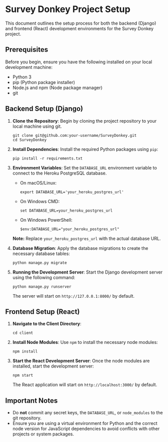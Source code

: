 # Survey Donkey Project Setup

This document outlines the setup process for both the backend (Django) and frontend (React) development environments for the Survey Donkey project.

## Prerequisites

Before you begin, ensure you have the following installed on your local development machine:
- Python 3
- pip (Python package installer)
- Node.js and npm (Node package manager)
- git 

## Backend Setup (Django)

1. **Clone the Repository**:
   Begin by cloning the project repository to your local machine using git.
   ```
   git clone git@github.com:your-username/SurveyDonkey.git
   cd SurveyDonkey
   ```

2. **Install Dependencies**:
   Install the required Python packages using `pip`:
   ```
   pip install -r requirements.txt
   ```

3. **Environment Variables**:
   Set the `DATABASE_URL` environment variable to connect to the Heroku PostgreSQL database.
   
   - On macOS/Linux:
     ```
     export DATABASE_URL='your_heroku_postgres_url'
     ```
   - On Windows CMD:
     ```
     set DATABASE_URL=your_heroku_postgres_url
     ```
   - On Windows PowerShell:
     ```
     $env:DATABASE_URL="your_heroku_postgres_url"
     ```

   **Note:** Replace `your_heroku_postgres_url` with the actual database URL.

4. **Database Migration**:
   Apply the database migrations to create the necessary database tables:
   ```
   python manage.py migrate
   ```

5. **Running the Development Server**:
   Start the Django development server using the following command:
   ```
   python manage.py runserver
   ```

   The server will start on `http://127.0.0.1:8000/` by default.

## Frontend Setup (React)

1. **Navigate to the Client Directory**:
   ```
   cd client
   ```

2. **Install Node Modules**:
   Use `npm` to install the necessary node modules:
   ```
   npm install
   ```

3. **Start the React Development Server**:
   Once the node modules are installed, start the development server:
   ```
   npm start
   ```

   The React application will start on `http://localhost:3000/` by default.

## Important Notes

- Do **not** commit any secret keys, the `DATABASE_URL`, or `node_modules` to the git repository.
- Ensure you are using a virtual environment for Python and the correct node version for JavaScript dependencies to avoid conflicts with other projects or system packages.